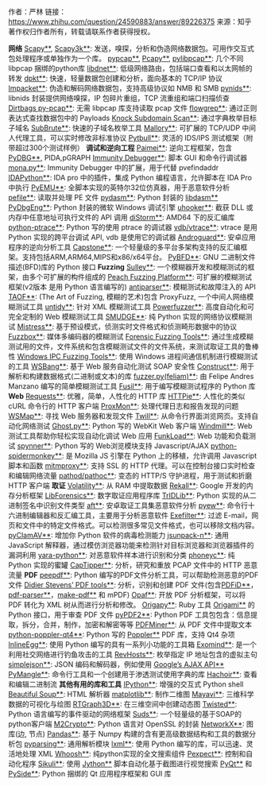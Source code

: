 作者：严林
链接：https://www.zhihu.com/question/24590883/answer/89226375
来源：知乎
著作权归作者所有，转载请联系作者获得授权。

**网络**
[Scapy**](//link.zhihu.com/?target=http%3A//secdev.org/projects/scapy), [Scapy3k**](//link.zhihu.com/?target=http%3A//github.com/phaethon/scapy): 发送，嗅探，分析和伪造网络数据包。可用作交互式包处理程序或单独作为一个库。
[pypcap**](//link.zhihu.com/?target=http%3A//code.google.com/p/pypcap/), [Pcapy**](//link.zhihu.com/?target=http%3A//oss.coresecurity.com/projects/pcapy.html), [pylibpcap**](//link.zhihu.com/?target=http%3A//pylibpcap.sourceforge.net/): 几个不同 libpcap 捆绑的python库
[libdnet**](//link.zhihu.com/?target=http%3A//code.google.com/p/libdnet/): 低级网络路由，包括端口查看和以太网帧的转发
[dpkt**](//link.zhihu.com/?target=https%3A//github.com/kbandla/dpkt): 快速，轻量数据包创建和分析，面向基本的 TCP/IP 协议
[Impacket**](//link.zhihu.com/?target=http%3A//oss.coresecurity.com/projects/impacket.html): 伪造和解码网络数据包，支持高级协议如 NMB 和 SMB
[pynids**](//link.zhihu.com/?target=http%3A//jon.oberheide.org/pynids/): libnids 封装提供网络嗅探，IP 包碎片重组，TCP 流重组和端口扫描侦查 
[Dirtbags py-pcap**](//link.zhihu.com/?target=http%3A//dirtbags.net/py-pcap.html): 无需 libpcap 库支持读取 pcap 文件
[flowgrep**](//link.zhihu.com/?target=http%3A//monkey.org/%7Ejose/software/flowgrep/): 通过正则表达式查找数据包中的 Payloads
[Knock Subdomain Scan**](//link.zhihu.com/?target=https%3A//github.com/guelfoweb/knock): 通过字典枚举目标子域名
[SubBrute**](//link.zhihu.com/?target=https%3A//github.com/TheRook/subbrute): 快速的子域名枚举工具
[Mallory**](//link.zhihu.com/?target=https%3A//bitbucket.org/IntrepidusGroup/mallory): 可扩展的 TCP/UDP 中间人代理工具，可以实时修改非标准协议
[Pytbull**](//link.zhihu.com/?target=http%3A//pytbull.sourceforge.net/): 灵活的 IDS/IPS 测试框架（附带超过300个测试样例）
**调试和逆向工程**
[Paimei**](//link.zhihu.com/?target=https%3A//github.com/OpenRCE/paimei): 逆向工程框架，包含 [PyDBG**](//link.zhihu.com/?target=https%3A//github.com/OpenRCE/pydbg), PIDA,pGRAPH
[Immunity Debugger**](//link.zhihu.com/?target=http%3A//debugger.immunityinc.com/): 脚本 GUI 和命令行调试器 
[mona.py**](//link.zhihu.com/?target=https%3A//www.corelan.be/index.php/2011/07/14/mona-py-the-manual/): Immunity Debugger 中的扩展，用于代替 pvefindaddr
[IDAPython**](//link.zhihu.com/?target=https%3A//github.com/idapython/src): IDA pro 中的插件，集成 Python 编程语言，允许脚本在 IDA Pro 中执行
[PyEMU**](//link.zhihu.com/?target=https%3A//github.com/codypierce/pyemu): 全脚本实现的英特尔32位仿真器，用于恶意软件分析 
[pefile**](//link.zhihu.com/?target=https%3A//github.com/erocarrera/pefile): 读取并处理 PE 文件
[pydasm**](//link.zhihu.com/?target=https%3A//github.com/axcheron/pydasm): Python 封装的 [libdasm**](//link.zhihu.com/?target=https%3A//github.com/alexeevdv/libdasm)
[PyDbgEng**](//link.zhihu.com/?target=http%3A//pydbgeng.sourceforge.net/): Python 封装的微软 Windows 调试引擎
[uhooker**](//link.zhihu.com/?target=http%3A//oss.coresecurity.com/projects/uhooker.htm): 截获 DLL 或内存中任意地址可执行文件的 API 调用
[diStorm**](//link.zhihu.com/?target=http%3A//www.ragestorm.net/distorm/): AMD64 下的反汇编库
[python-ptrace**](//link.zhihu.com/?target=http%3A//python-ptrace.readthedocs.org/): Python 写的使用 ptrace 的调试器
[vdb/vtrace**](//link.zhihu.com/?target=https%3A//github.com/joonty/vdebug): vtrace 是用 Python 实现的跨平台调试 API, vdb 是使用它的调试器
[Androguard**](//link.zhihu.com/?target=https%3A//github.com/androguard/androguard): 安卓应用程序的逆向分析工具
[Capstone**](//link.zhihu.com/?target=http%3A//www.capstone-engine.org/): 一个轻量级的多平台多架构支持的反汇编框架。支持包括ARM,ARM64,MIPS和x86/x64平台。
[PyBFD**](//link.zhihu.com/?target=https%3A//github.com/Groundworkstech/pybfd/): GNU 二进制文件描述(BFD)库的 Python 接口
**Fuzzing**
[Sulley**](//link.zhihu.com/?target=https%3A//github.com/OpenRCE/sulley): 一个模糊器开发和模糊测试的框架，由多个可扩展的构件组成的
[Peach Fuzzing Platform**](//link.zhihu.com/?target=http%3A//peachfuzz.sourceforge.net/): 可扩展的模糊测试框架(v2版本 是用 Python 语言编写的)
[antiparser**](//link.zhihu.com/?target=http%3A//antiparser.sourceforge.net/): 模糊测试和故障注入的 API
[TAOF**](//link.zhihu.com/?target=http%3A//sourceforge.net/projects/taof/): (The Art of Fuzzing, 模糊的艺术)包含 ProxyFuzz, 一个中间人网络模糊测试工具
[untidy**](//link.zhihu.com/?target=http%3A//untidy.sourceforge.net/): 针对 XML 模糊测试工具
[Powerfuzzer**](//link.zhihu.com/?target=http%3A//www.powerfuzzer.com/): 高度自动化和可完全定制的 Web 模糊测试工具
[SMUDGE**](//link.zhihu.com/?target=http%3A//www.fuzzing.org/wp-content/SMUDGE.zip): 纯 Python 实现的网络协议模糊测试
[Mistress**](//link.zhihu.com/?target=http%3A//www.packetstormsecurity.org/fuzzer/mistress.rar): 基于预设模式，侦测实时文件格式和侦测畸形数据中的协议
[Fuzzbox**](//link.zhihu.com/?target=https%3A//isecpartners.com/tools/application-security/fuzzbox.aspx): 媒体多编码器的模糊测试
[Forensic Fuzzing Tools**](//link.zhihu.com/?target=https%3A//isecpartners.com/tools/application-security/forensic-fuzzing-tools.aspx): 通过生成模糊测试用的文件，文件系统和包含模糊测试文件的文件系统，来测试取证工具的鲁棒性
[Windows IPC Fuzzing Tools**](//link.zhihu.com/?target=https%3A//isecpartners.com/tools/application-security/windows-ipc-fuzzing-tools.aspx): 使用 Windows 进程间通信机制进行模糊测试的工具
[WSBang**](//link.zhihu.com/?target=https%3A//www.isecpartners.com/tools/application-security/wsbang.aspx): 基于 Web 服务自动化测试 SOAP 安全性
[Construct**](//link.zhihu.com/?target=http%3A//construct.readthedocs.org/): 用于解析和构建数据格式(二进制或文本)的库
[fuzzer.py(feliam)**](//link.zhihu.com/?target=http%3A//sites.google.com/site/felipeandresmanzano/fuzzer.py%3Fattredirects%3D0): 由 Felipe Andres Manzano 编写的简单模糊测试工具
[Fusil**](//link.zhihu.com/?target=http%3A//fusil.readthedocs.org/): 用于编写模糊测试程序的 Python 库
**Web**
[Requests**](//link.zhihu.com/?target=http%3A//python-requests.org/): 优雅，简单，人性化的 HTTP 库
[HTTPie**](//link.zhihu.com/?target=http%3A//httpie.org/): 人性化的类似 cURL 命令行的 HTTP 客户端
[ProxMon**](//link.zhihu.com/?target=https%3A//www.isecpartners.com/tools/application-security/proxmon.aspx): 处理代理日志和报告发现的问题
[WSMap**](//link.zhihu.com/?target=https%3A//www.isecpartners.com/tools/application-security/wsmap.aspx): 寻找 Web 服务器和发现文件
[Twill**](//link.zhihu.com/?target=http%3A//twill.idyll.org/): 从命令行界面浏览网页。支持自动化网络测试
[Ghost.py**](//link.zhihu.com/?target=http%3A//jeanphix.me/Ghost.py/): Python 写的 WebKit Web 客户端
[Windmill**](//link.zhihu.com/?target=http%3A//www.getwindmill.com/): Web 测试工具帮助你轻松实现自动化调试 Web 应用
[FunkLoad**](//link.zhihu.com/?target=http%3A//funkload.nuxeo.org/): Web 功能和负载测试
[spynner**](//link.zhihu.com/?target=https%3A//github.com/makinacorpus/spynner): Python 写的 Web浏览模块支持 Javascript/AJAX
[python-spidermonkey**](//link.zhihu.com/?target=https%3A//github.com/davisp/python-spidermonkey): 是 Mozilla JS 引擎在 Python 上的移植，允许调用 Javascript 脚本和函数
[mitmproxy**](//link.zhihu.com/?target=http%3A//mitmproxy.org/): 支持 SSL 的 HTTP 代理。可以在控制台接口实时检查和编辑网络流量
[pathod/pathoc**](//link.zhihu.com/?target=http%3A//pathod.net/): 变态的 HTTP/S 守护进程，用于测试和折磨 HTTP 客户端
**取证**
[Volatility**](//link.zhihu.com/?target=http%3A//www.volatilityfoundation.org/): 从 RAM 中提取数据
[Rekall**](//link.zhihu.com/?target=http%3A//www.rekall-forensic.com/): Google 开发的内存分析框架
[LibForensics**](//link.zhihu.com/?target=http%3A//code.google.com/p/libforensics/): 数字取证应用程序库
[TrIDLib**](//link.zhihu.com/?target=http%3A//mark0.net/code-tridlib-e.html): Python 实现的从二进制签名中识别文件类型
[aft**](//link.zhihu.com/?target=https%3A//github.com/agnivesh/aft): 安卓取证工具集恶意软件分析
[pyew**](//link.zhihu.com/?target=https%3A//github.com/joxeankoret/pyew): 命令行十六进制编辑器和反汇编工具，主要用于分析恶意软件
[Exefilter**](//link.zhihu.com/?target=http%3A//www.decalage.info/exefilter): 过滤 E-mail，网页和文件中的特定文件格式。可以检测很多常见文件格式，也可以移除文档内容。
[pyClamAV**](//link.zhihu.com/?target=http%3A//xael.org/norman/python/pyclamav/index.html): 增加你 Python 软件的病毒检测能力
[jsunpack-n**](//link.zhihu.com/?target=https%3A//github.com/urule99/jsunpack-n): 通用 JavaScript 解释器，通过模仿浏览器功能来检测针对目标浏览器和浏览器插件的漏洞利用
[yara-python**](//link.zhihu.com/?target=https%3A//github.com/plusvic/yara/tree/master/yara-python): 对恶意软件样本进行识别和分类
[phoneyc**](//link.zhihu.com/?target=https%3A//github.com/honeynet/phoneyc): 纯 Python 实现的蜜罐
[CapTipper**](//link.zhihu.com/?target=https%3A//github.com/omriher/CapTipper): 分析，研究和重放 PCAP 文件中的 HTTP 恶意流量
**PDF**
[peepdf**](//link.zhihu.com/?target=http%3A//eternal-todo.com/tools/peepdf-pdf-analysis-tool): Python 编写的PDF文件分析工具，可以帮助检测恶意的PDF文件
[Didier Stevens’ PDF tools**](//link.zhihu.com/?target=http%3A//blog.didierstevens.com/programs/pdf-tools): 分析，识别和创建 PDF 文件(包含[PDFiD**](//link.zhihu.com/?target=http%3A//blog.didierstevens.com/programs/pdf-tools/%23pdfid)，[pdf-parser**](//link.zhihu.com/?target=http%3A//blog.didierstevens.com/programs/pdf-tools/%23pdf-parser)，[make-pdf**](//link.zhihu.com/?target=http%3A//blog.didierstevens.com/programs/pdf-tools/%23make-pdf) 和 mPDF)
[Opaf**](//link.zhihu.com/?target=http%3A//code.google.com/p/opaf/): 开放 PDF 分析框架，可以将 PDF 转化为 XML 树从而进行分析和修改。
[Origapy**](//link.zhihu.com/?target=http%3A//www.decalage.info/python/origapy): Ruby 工具 [Origami**](//link.zhihu.com/?target=http%3A//www.security-labs.org/origami/) 的 Python 接口，用于审查 PDF 文件 
[pyPDF2**](//link.zhihu.com/?target=http%3A//mstamy2.github.io/PyPDF2/): Python PDF 工具包包含：信息提取，拆分，合并，制作，加密和解密等等
[PDFMiner**](//link.zhihu.com/?target=http%3A//www.unixuser.org/%7Eeuske/python/pdfminer/index.html): 从 PDF 文件中提取文本
[python-poppler-qt4**](//link.zhihu.com/?target=https%3A//github.com/wbsoft/python-poppler-qt4): Python 写的 [Poppler**](//link.zhihu.com/?target=http%3A//poppler.freedesktop.org/) PDF 库，支持 Qt4
杂项
[InlineEgg**](//link.zhihu.com/?target=http%3A//oss.coresecurity.com/projects/inlineegg.html): 使用 Python 编写的具有一系列小功能的工具箱
[Exomind**](//link.zhihu.com/?target=http%3A//corelabs.coresecurity.com/index.php%3Fmodule%3DWiki%26action%3Dview%26type%3Dtool%26name%3DExomind): 是一个利用社交网络进行钓鱼攻击的工具
[RevHosts**](//link.zhihu.com/?target=http%3A//www.securityfocus.com/tools/3851): 枚举指定 IP 地址包含的虚拟主句
[simplejson**](//link.zhihu.com/?target=https%3A//github.com/simplejson/simplejson/): JSON 编码和解码器，例如使用 [Google’s AJAX API**](//link.zhihu.com/?target=http%3A//dcortesi.com/2008/05/28/google-ajax-search-api-example-python-code/)
[PyMangle**](//link.zhihu.com/?target=http%3A//code.google.com/p/pymangle/): 命令行工具和一个创建用于渗透测试使用字典的库
[Hachoir**](//link.zhihu.com/?target=https%3A//bitbucket.org/haypo/hachoir/wiki/Home): 查看和编辑二进制流
**其他有用的库和工具**
[IPython**](//link.zhihu.com/?target=http%3A//ipython.scipy.org/): 增强的交互式 Python shell
[Beautiful Soup**](//link.zhihu.com/?target=http%3A//www.crummy.com/software/BeautifulSoup/): HTML 解析器
[matplotlib**](//link.zhihu.com/?target=http%3A//matplotlib.sourceforge.net/): 制作二维图
[Mayavi**](//link.zhihu.com/?target=http%3A//code.enthought.com/projects/mayavi/): 三维科学数据的可视化与绘图
[RTGraph3D**](//link.zhihu.com/?target=http%3A//www.secdev.org/projects/rtgraph3d/): 在三维空间中创建动态图
[Twisted**](//link.zhihu.com/?target=http%3A//twistedmatrix.com/): Python 语言编写的事件驱动的网络框架
[Suds**](//link.zhihu.com/?target=https%3A//fedorahosted.org/suds/): 一个轻量级的基于SOAP的python客户端
[M2Crypto**](//link.zhihu.com/?target=http%3A//chandlerproject.org/bin/view/Projects/MeTooCrypto):  Python 语言对 OpenSSL 的封装
[NetworkX**](//link.zhihu.com/?target=http%3A//networkx.lanl.gov/): 图库(边, 节点)
[Pandas**](//link.zhihu.com/?target=http%3A//pandas.pydata.org/): 基于 Numpy 构建的含有更高级数据结构和工具的数据分析包
[pyparsing**](//link.zhihu.com/?target=http%3A//pyparsing.wikispaces.com/): 通用解析模块
[lxml**](//link.zhihu.com/?target=http%3A//lxml.de/): 使用 Python 编写的库，可以迅速、灵活地处理 XML
[Whoosh**](//link.zhihu.com/?target=https%3A//bitbucket.org/mchaput/whoosh/): 纯python实现的全文搜索组件
[Pexpect**](//link.zhihu.com/?target=https%3A//github.com/pexpect/pexpect): 控制和自动化程序
[Sikuli**](//link.zhihu.com/?target=http%3A//groups.csail.mit.edu/uid/sikuli/): 使用 [Jython**](//link.zhihu.com/?target=http%3A//www.jython.org/) 脚本自动化基于截图进行视觉搜索
[PyQt**](//link.zhihu.com/?target=http%3A//www.riverbankcomputing.co.uk/software/pyqt) 和[PySide**](//link.zhihu.com/?target=http%3A//www.pyside.org/): Python 捆绑的 Qt 应用程序框架和 GUI 库